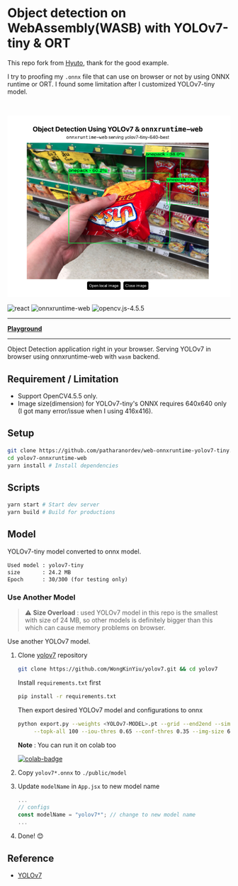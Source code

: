 # **Object detection on WebAssembly(WASB) with YOLOv7-tiny & ORT**

This repo fork from [Hyuto](https://github.com/Hyuto/yolov7-onnxruntime-web), thank for the good example.

I try to proofing my `.onnx` file that can use on browser or not by using ONNX runtime or ORT. I found some limitation after I customized YOLOv7-tiny model.

<br/>

<p align="center">
  <img src="./sample.png" />
</p>

![react](https://img.shields.io/badge/React-blue?logo=react)
![onnxruntime-web](https://img.shields.io/badge/onnxruntime--web-white?logo=onnx&logoColor=black)
![opencv.js-4.5.5](https://img.shields.io/badge/opencv.js-4.5.5-green?logo=opencv)

---

**[Playground](https://hyuto.github.io/yolov7-onnxruntime-web/)**

---

Object Detection application right in your browser.
Serving YOLOv7 in browser using onnxruntime-web with `wasm` backend.

## Requirement / Limitation

- Support OpenCV4.5.5 only.
- Image size(dimension) for YOLOv7-tiny's ONNX requires 640x640 only (I got many error/issue when I using 416x416).

## Setup

```bash
git clone https://github.com/patharanordev/web-onnxruntime-yolov7-tiny.git
cd yolov7-onnxruntime-web
yarn install # Install dependencies
```

## Scripts

```bash
yarn start # Start dev server
yarn build # Build for productions
```

## Model

YOLOv7-tiny model converted to onnx model.

```text
Used model : yolov7-tiny
size       : 24.2 MB
Epoch      : 30/300 (for testing only)
```

### Use Another Model

> :warning: **Size Overload** : used YOLOv7 model in this repo is the smallest with size of 24 MB, so other models is definitely bigger than this which can cause memory problems on browser.

Use another YOLOv7 model.

1. Clone [yolov7](https://github.com/WongKinYiu/yolov7) repository

   ```bash
   git clone https://github.com/WongKinYiu/yolov7.git && cd yolov7
   ```

   Install `requirements.txt` first

   ```bash
   pip install -r requirements.txt
   ```

   Then export desired YOLOv7 model and configurations to onnx

   ```bash
   python export.py --weights <YOLOv7-MODEL>.pt --grid --end2end --simplify \
        --topk-all 100 --iou-thres 0.65 --conf-thres 0.35 --img-size 640 640 --max-wh 640
   ```

   **Note** : You can run it on colab too

   [![colab-badge](https://colab.research.google.com/assets/colab-badge.svg)](https://colab.research.google.com/github/WongKinYiu/yolov7/blob/main/tools/YOLOv7onnx.ipynb)

2. Copy `yolov7*.onnx` to `./public/model`
3. Update `modelName` in `App.jsx` to new model name

   ```jsx
   ...
   // configs
   const modelName = "yolov7*"; // change to new model name
   ...
   ```

4. Done! 😊

## Reference

- [YOLOv7](https://github.com/WongKinYiu/yolov7)
